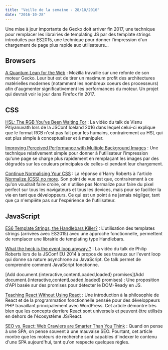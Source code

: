 ```yaml
---
title: "Veille de la semaine - 28/10/2016"
date: "2016-10-28"
---
```


Une mise à jour importante de Gecko doit arriver fin 2017, une technique pour
remplacer les librairies de templating JS par des template strings introduites
par ES2015, une technique pour donner l'impression d'un chargement de page plus
rapide aux utilisateurs...

## Browsers

[A Quantum Leap for the
Web](https://medium.com/mozilla-tech/a-quantum-leap-for-the-web-a3b7174b3c12#.o5t1re9u7)
: Mozilla travaille sur une refonte de son moteur Gecko. Leur but est de tirer
un maximum profit des architectures matérielles modernes (notamment les
nombreux coeurs des processeurs) afin d'augmenter significativement les
performances du moteur. Un projet qui devrait voir le jour dans Firefox fin 2017.

## CSS

[HSL: The RGB You've Been Waiting
For](https://www.youtube.com/watch?v=eIUCPpWBrIU) : La vidéo du talk de Visnu
Pitiyanuvath lors de la JSConf Iceland 2016 dans lequel celui-ci explique que
le format RGB n'est pas fait pour les humains, contrairement au HSL qui est
plus simple à conceptualiser et à manipuler.

[Improving Perceived Performance with Multiple Background
Images](http://csswizardry.com/2016/10/improving-perceived-performance-with-multiple-background-images/)
: Une technique relativement simple pour donner à l'utilisateur l'impression
qu'une page se charge plus rapidement en remplaçant les images par des dégradés
sur les couleurs principales de celles-ci pendant leur chargement.

[Continue Normalising Your
CSS](http://csswizardry.com/2016/10/continue-normalising-your-css/) : La
réponse d'Harry Roberts à l'article [Normalize (CSS) no
more](http://shaunrashid.com/2015/09/15/normalize-css-no-more/). Son point de
vue est que, contrairement à ce qu'on voudrait faire croire, on n'utilise pas
Normalize pour faire du pixel perfect sur tous les navigateurs et tous les
devices, mais pour se faciliter la vie en tant que développeurs. Ce qui est un
point à ne jamais négliger, tant que ça n'empiête pas sur l'expérience de
l'utilisateur.

## JavaScript

[ES6 Template Strings, the Handlebars
Killer?](https://www.keithcirkel.co.uk/es6-template-strings/) : L'utilisation
des templates strings (arrivées avec ES2015) avec une approche fonctionnelle,
permettent de remplacer une librairie de templating type Handlebars.

[What the heck is the event loop anyway
?](https://www.youtube.com/watch?v=8aGhZQkoFbQ) : La vidéo du talk de Philip
Roberts lors de la JSConf EU 2014 à propos de ses travaux sur l'event loop qui
donne sa nature asynchrone au JavaScript. Ce talk permet de comprendre comment
JavaScript fonctionne.

[Add document.{interactive,contentLoaded,loaded} promises](Add
document.{interactive,contentLoaded,loaded} promises) : Une proposition d'API
basée sur des promises pour détecter le DOM-Ready en JS.

[Teaching React Without Using
React](https://medium.com/@ericclemmons/teaching-react-without-using-react-a4b87cfd4e87#.vxx8z821e)
: Une introduction à la philosophie de React et de la programmation
fonctionnelle pensée pour des développeurs PHP travaillant principalement avec
WordPress. Cet article démontre très bien que les concepts derrière React sont
universels et peuvent être utilisés en dehors de l'écosystème JS/React.

[SEO vs. React: Web Crawlers are Smarter Than You
Think](https://medium.freecodecamp.com/seo-vs-react-is-it-neccessary-to-render-react-pages-in-the-backend-74ce5015c0c9#.y4ptbilhm)
: Quand on pense à une SPA, on pense souvent à une mauvaise SEO. Pourtant, cet
article montre que les moteurs de recherche sont capables d'indexer le contenu
d'une SPA aujourd'hui, tant qu'on respecte quelques règles.
